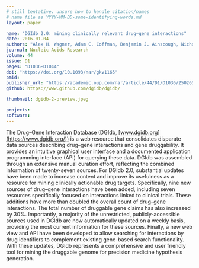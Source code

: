 ```yaml
---
# still tentative. unsure how to handle citation/names
# name file as YYYY-MM-DD-some-identifying-words.md
layout: paper

name: "DGIdb 2.0: mining clinically relevant drug–gene interactions"
date: 2016-01-04
authors: "Alex H. Wagner, Adam C. Coffman, Benjamin J. Ainscough, Nicholas C. Spies, Zachary L. Skidmore, Katie M. Campbell, Kilannin Krysiak, Deng Pan, Joshua F. McMichael, James M. Eldred, Jason R. Walker, Richard K. Wilson, Elaine R. Mardis, Malachi Griffith, Obi L. Griffith"
journal: Nucleic Acids Research
volume: 44
issue: D1
pages: "D1036-D1044"
doi: "https://doi.org/10.1093/nar/gkv1165"
pmid:
publisher_url: "https://academic.oup.com/nar/article/44/D1/D1036/2502659"
github: https://www.github.com/dgidb/dgidb/

thumbnail: dgidb-2-preview.jpeg

projects:
software:
---
```

The Drug–Gene Interaction Database (DGIdb, [www.dgidb.org](https://www.dgidb.org/)) is a web resource that consolidates disparate data sources describing drug–gene interactions and gene druggability. It provides an intuitive graphical user interface and a documented application programming interface (API) for querying these data. DGIdb was assembled through an extensive manual curation effort, reflecting the combined information of twenty-seven sources. For DGIdb 2.0, substantial updates have been made to increase content and improve its usefulness as a resource for mining clinically actionable drug targets. Specifically, nine new sources of drug–gene interactions have been added, including seven resources specifically focused on interactions linked to clinical trials. These additions have more than doubled the overall count of drug–gene interactions. The total number of druggable gene claims has also increased by 30%. Importantly, a majority of the unrestricted, publicly-accessible sources used in DGIdb are now automatically updated on a weekly basis, providing the most current information for these sources. Finally, a new web view and API have been developed to allow searching for interactions by drug identifiers to complement existing gene-based search functionality. With these updates, DGIdb represents a comprehensive and user friendly tool for mining the druggable genome for precision medicine hypothesis generation.
